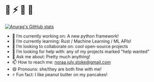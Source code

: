 # 🪷 ⚡️ 🌱 🍊

<!--
**noraa-july-stoke/noraa-july-stoke** is a ✨ _special_ ✨ repository because its `README.md` (this file) appears on your GitHub profile.

### - 🔭 I’m currently working on: A new python framework!
### - 🌱 I’m currently learning: Rust / Machine Learning / ML APIs!
### - 👯 I’m looking to collaborate on: cool open-source projects
### - 🤔 I’m looking for help with: any of my projects marked "help wanted"
### - 💬 Ask me about Pretty much anything!
### - 📫 How to reach me: noraa.july.stoke@gmail.com
### - 😄 Pronouns: she/they are both fine with me!
### - ⚡ Fun fact: I like peanut butter on my pancakes!

-->



[![Anurag's GitHub stats](https://github-readme-stats.vercel.app/api?username=noraa-july-stoke)](https://github.com/anuraghazra/github-readme-stats)



- 🔭 I’m currently working on: A new python framework!
- 🌱 I’m currently learning: Rust / Machine Learning / ML APIs!
- 👯 I’m looking to collaborate on: cool open-source projects
- 🤔 I’m looking for help with: any of my projects marked "help wanted"
- 💬 Ask me about: Pretty much anything!
- 📫 How to reach me: noraa.july.stoke@gmail.com
- 😄 Pronouns: she/they are both fine with me!
- ⚡ Fun fact: I like peanut butter on my pancakes!

